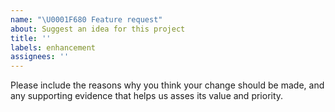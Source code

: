 ```yaml
---
name: "\U0001F680 Feature request"
about: Suggest an idea for this project
title: ''
labels: enhancement
assignees: ''
---
```


<!-- ## Awesome, do you have an idea? 😍

If you have a **feature request, improvement or idea**, check [our official roadmap](https://github.com/OHIF/react-viewerbase/projects) to see if it is already planned! -->

<!-- ### 👉 &nbsp; [Go to Roadmap](https://github.com/OHIF/react-viewerbase/projects)

If your feature request isn't there, continue with this issue and we can discuss
it 🤟 -->

Please include the reasons why you think your change should be made, and any
supporting evidence that helps us asses its value and priority.
